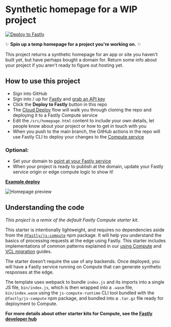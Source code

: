 # Synthetic homepage for a WIP project

[![Deploy to Fastly](https://deploy.edgecompute.app/button)](https://deploy.edgecompute.app/deploy)

✨ **Spin up a temp homepage for a project you're working on.** ✨

This project returns a synthetic homepage for an app or site you haven't built yet, but have perhaps bought a domain for. Return some info about your project if you aren't ready to figure out hosting yet.

## How to use this project

* Sign into GitHub
* Sign into / up for [Fastly](https://www.fastly.com/signup/) and [grab an API key](https://docs.fastly.com/en/guides/using-api-tokens)
* Click the __Deploy to Fastly__ button in this repo
* The [Cloud Deploy](https://developer.fastly.com/learning/tools/cloud-deploy/) flow will walk you through cloning the repo and deploying it to a Fastly Compute service
* Edit the `/src/homepage.html` content to include your own details, let people know about your project or how to get in touch with you
* When you push to the main branch, the GitHub actions in the repo will use Fastly CLI to deploy your changes to the [Compute service](https://developer.fastly.com/learning/compute/)

### Optional:

* Set your domain to [point at your Fastly service](https://dev.to/fastly/point-a-domain-at-your-site-with-fastly-1khm)
* When your project is ready to publish at the domain, update your Fastly service origin or edge compute logic to show it!

[**Example deploy**](https://homepage.edgecompute.app/)

![Homepage preview](https://cdn.glitch.global/c60940d7-2acc-4570-9bdc-97168aa9d35b/homepage.png?v=1702921290416)

## Understanding the code

_This project is a remix of the default Fastly Compute starter kit._

This starter is intentionally lightweight, and requires no dependencies aside from the [`@fastly/js-compute`](https://www.npmjs.com/package/@fastly/js-compute) npm package. It will help you understand the basics of processing requests at the edge using Fastly. This starter includes implementations of common patterns explained in our [using Compute](https://developer.fastly.com/learning/compute/javascript/) and [VCL migration](https://developer.fastly.com/learning/compute/migrate/) guides.

The starter doesn't require the use of any backends. Once deployed, you will have a Fastly service running on Compute that can generate synthetic responses at the edge.

The template uses webpack to bundle `index.js` and its imports into a single JS file, `bin/index.js`, which is then wrapped into a `.wasm` file, `bin/index.wasm` using the `js-compute-runtime` CLI tool bundled with the `@fastly/js-compute` npm package, and bundled into a `.tar.gz` file ready for deployment to Compute.

**For more details about other starter kits for Compute, see the [Fastly developer hub](https://developer.fastly.com/solutions/starters)**
